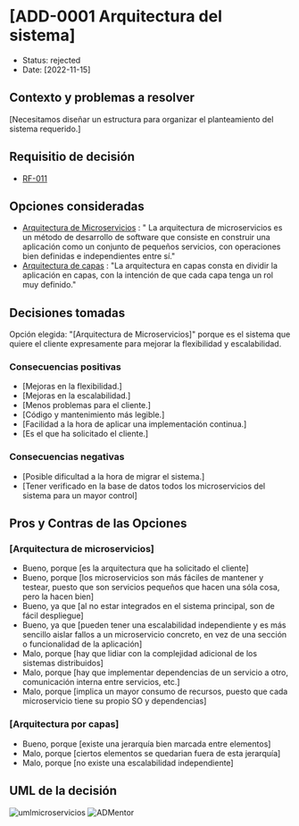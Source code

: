 # [ADD-0001 Arquitectura del sistema]

* Status: rejected
* Date: [2022-11-15]

## Contexto y problemas a resolver

[Necesitamos diseñar un estructura para organizar el planteamiento del sistema requerido.]

## Requisitio de decisión

* [RF-011](../requisitos/RF-011.md)

## Opciones consideradas

* [Arquitectura de Microservicios](https://docs.microsoft.com/es-es/azure/architecture/guide/architecture-styles/microservices) : " La arquitectura de microservicios es un método de desarrollo de software que consiste en construir una aplicación como un conjunto de pequeños servicios, con operaciones bien definidas e independientes entre sí."
* [Arquitectura de capas](https://docs.microsoft.com/es-es/azure/architecture/guide/architecture-styles/n-tier) : "La arquitectura en capas consta en dividir la aplicación en capas, con la intención de que cada capa tenga un rol muy definido."

## Decisiones tomadas

Opción elegida: "[Arquitectura de Microservicios]" porque es el sistema que quiere el cliente expresamente para mejorar la flexibilidad y escalabilidad.

### Consecuencias positivas <!-- optional -->

* [Mejoras en la flexibilidad.]
* [Mejoras en la escalabilidad.]
* [Menos problemas para el cliente.]
* [Código y mantenimiento más legible.]
* [Facilidad a la hora de aplicar una implementación continua.]
* [Es el que ha solicitado el cliente.]

### Consecuencias negativas <!-- optional -->

* [Posible dificultad a la hora de migrar el sistema.]
* [Tener verificado en la base de datos todos los microservicios del sistema para un mayor control]

## Pros y Contras de las Opciones

### [Arquitectura de microservicios]

* Bueno, porque [es la arquitectura que ha solicitado el cliente]
* Bueno, porque [los microservicios son más fáciles de mantener y testear, puesto que son servicios pequeños que hacen una sóla cosa, pero la hacen bien]
* Bueno, ya que [al no estar integrados en el sistema principal, son de fácil despliegue]
* Bueno, ya que [pueden tener una escalabilidad independiente y es más sencillo aislar fallos a un microservicio concreto, en vez de una sección o funcionalidad de la aplicación]
* Malo, porque [hay que lidiar con la complejidad adicional de los sistemas distribuidos]
* Malo, porque [hay que implementar dependencias de un servicio a otro, comunicación interna entre servicios, etc.]
* Malo, porque [implica un mayor consumo de recursos, puesto que cada microservicio tiene su propio SO y dependencias]

### [Arquitectura por capas]

* Bueno, porque [existe una jerarquía bien marcada entre elementos]
* Malo, porque [ciertos elementos se quedarian fuera de esta jerarquía]
* Malo, porque [no existe una escalabilidad independiente]

## UML de la decisión

![umlmicroservicios](../uml/umlMicroservicios.jpeg)
![ADMentor](../uml/ADMentor.PNG)
